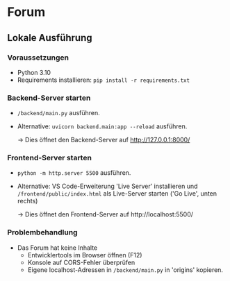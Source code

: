 # Forum

## Lokale Ausführung

### Voraussetzungen
- Python 3.10
- Requirements installieren: `pip install -r requirements.txt`

### Backend-Server starten
- `/backend/main.py` ausführen.
- Alternative: `uvicorn backend.main:app --reload` ausführen.

    → Dies öffnet den Backend-Server auf http://127.0.0.1:8000/  

### Frontend-Server starten
- `python -m http.server 5500` ausführen. 
- Alternative: VS Code-Erweiterung 'Live Server' installieren und `/frontend/public/index.html` als Live-Server starten ('Go Live', unten rechts)

    → Dies öffnet den Frontend-Server auf http://localhost:5500/    

### Problembehandlung
- Das Forum hat keine Inhalte
  - Entwicklertools im Browser öffnen (F12)
  - Konsole auf CORS-Fehler überprüfen 
  - Eigene localhost-Adressen in `/backend/main.py` in 'origins' kopieren.
